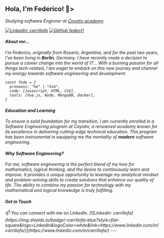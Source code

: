 <h2> Hola, I'm Federico! 👋></h2>

<p><em>Studying software Enginner at <a href="https://www.coyotiv.com">Coyotiv academy</a>


[![Linkedin: carrillofa](https://img.shields.io/badge/-carrillofa-blue?style=flat-square&logo=Linkedin&logoColor=white&link=https://www.linkedin.com/in/carrillofa/)](https://www.linkedin.com/in/carrillofa/)
[![GitHub fedect1](https://img.shields.io/github/followers/thaiane?label=follow&style=social)](https://github.com/fedect1)


<h4>About me...</h4>
<p>I'm Federico, originally from Rosario, Argentina, and for the past two years, I've been living in <b>Berlin</b>, Germany. I have recently made a decision to pursue a career change into the world of IT... With a burning passion for all things tech-related, I am eager to embark on this new journey and channel my energy towards software engineering and development.</p>

```Software developer in development, learning:
const fede = {
  pronouns: "he" | "him",
  code: [Javascript, HTML, CSS],
  tools: [Vue.js, Node, MongoDB, Docker],
}
```
<h4>Education and Learning</h4>
To ensure a solid foundation for my transition, I am currently enrolled in a Software Engineering program at Coyotiv, a renowned academy known for its excellence in delivering cutting-edge technical education. This program has been instrumental in equipping me the mentality of <b>modern</b> software engineering.

<h4>Why Software Engineering?</h4>
For me, software engineering is the perfect blend of my love for mathematics, logical thinking, and the desire to continuously learn and improve. It provides a unique opportunity to leverage my analytical mindset and problem-solving skills to create solutions that enhance our quality of life. The ability to combine my passion for technology with my mathematical and logical knowledge is truly fulfilling.

<h4>Get in Touch</h4>
📫 You can connect with me on LinkedIn.
[![Linkedin: carrillofa](https://img.shields.io/badge/-carrillofa-blue?style=flat-square&logo=Linkedin&logoColor=white&link=https://www.linkedin.com/in/carrillofa/)](https://www.linkedin.com/in/carrillofa/)
---
